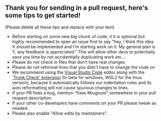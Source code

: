 ## Thank you for sending in a pull request, here's some tips to get started!

(Please delete all these tips and replace with your text)

- Before starting on some new big chunk of code, it it is optional but highly recommended to open an issue first
  to say "hey, I think this idea X should be implemented and I'm starting work on it. My general plan is Y, any feedback
  is appreciated." This will allow other devs to potentially save you time by not accidentially duplicating work etc...
- Please do not check in files that don't have real changes
- Please do not reformat lines that you didn't have to change the code on
- We recommend using the [Visual Studio Code](https://platformio.org/install/ide?install=vscode) editor along with the ['Trunk Check' extension](https://marketplace.visualstudio.com/items?itemName=trunk.io) (In beta for windows, WSL2 for the linux version),
  because it automatically follows our indentation rules and its auto reformatting will not cause spurious changes to lines.
- If your PR fixes a bug, mention "fixes #bugnum" somewhere in your pull request description.
- If your other co-developers have comments on your PR please tweak as needed.
- Please also enable "Allow edits by maintainers".

